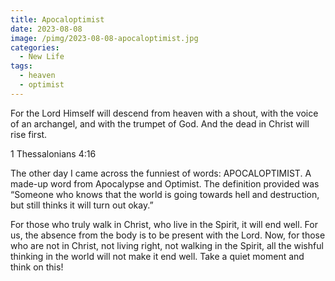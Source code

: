 ```yaml
---
title: Apocaloptimist
date: 2023-08-08
image: /pimg/2023-08-08-apocaloptimist.jpg
categories:
  - New Life
tags:
  - heaven
  - optimist
---
```


<p>For the Lord Himself will descend from heaven with a shout, with the voice of an archangel, and with the trumpet of God. And the dead in Christ will rise first.</p><p>1 Thessalonians 4:16</p><p>The other day I came across the funniest of words: APOCALOPTIMIST. A made-up word from Apocalypse and Optimist. The definition provided was “Someone who knows that the world is going towards hell and destruction, but still thinks it will turn out okay.”</p><p>For those who truly walk in Christ, who live in the Spirit, it will end well. For us, the absence from the body is to be present with the Lord. Now, for those who are not in Christ, not living right, not walking in the Spirit, all the wishful thinking in the world will not make it end well. Take a quiet moment and think on this!</p>


